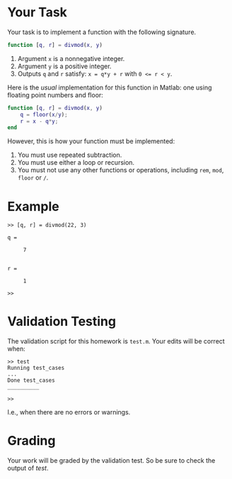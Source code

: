 # Your Task

Your task is to implement a function with the following signature.
```matlab
function [q, r] = divmod(x, y)
```

1. Argument `x` is a nonnegative integer.
2. Argument `y` is a positive integer.
3. Outputs `q` and `r` satisfy: `x = q*y + r` with `0 <= r < y`.

Here is the *usual* implementation for this function in Matlab: one using floating point numbers and floor:
```matlab
function [q, r] = divmod(x, y)
    q = floor(x/y);
    r = x - q*y;
end
```

However, this is how your function must be implemented:

1. You must use repeated subtraction.
2. You must use either a loop or recursion.
3. You must not use any other functions or operations, including `rem`, `mod`, `floor` or `/`.

# Example

```
>> [q, r] = divmod(22, 3)

q =

     7


r =

     1

>> 
```

# Validation Testing

The validation script for this homework is `test.m`.
Your edits will be correct when:

```
>> test
Running test_cases
...
Done test_cases
__________

>> 
```
I.e., when there are no errors or warnings.

# Grading

Your work will be graded by the validation test. 
So be sure to check the output of *test*.
